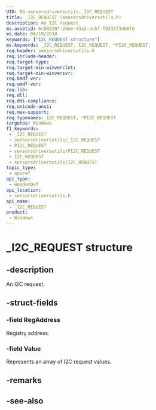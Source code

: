 ```yaml
---
UID: NS:sensorsdriversutils._I2C_REQUEST
title: _I2C_REQUEST (sensorsdriversutils.h)
description: An I2C request.
ms.assetid: 6c58320f-2dee-43a2-acbf-f0233f3eb6fd
ms.date: 04/19/2018
keywords: ["I2C_REQUEST structure"]
ms.keywords: _I2C_REQUEST, I2C_REQUEST, *PI2C_REQUEST,
req.header: sensorsdriversutils.h
req.include-header: 
req.target-type: 
req.target-min-winverclnt: 
req.target-min-winversvr: 
req.kmdf-ver: 
req.umdf-ver: 
req.lib: 
req.dll: 
req.ddi-compliance: 
req.unicode-ansi: 
req.max-support: 
req.typenames: I2C_REQUEST, *PI2C_REQUEST
targetos: Windows
f1_keywords:
 - _I2C_REQUEST
 - sensorsdriversutils/_I2C_REQUEST
 - PI2C_REQUEST
 - sensorsdriversutils/PI2C_REQUEST
 - I2C_REQUEST
 - sensorsdriversutils/I2C_REQUEST
topic_type:
 - apiref
api_type:
 - HeaderDef
api_location:
 - sensorsdriversutils.h
api_name:
 - _I2C_REQUEST
product:
 - Windows
---
```


# _I2C_REQUEST structure


## -description

An I2C request.

## -struct-fields

### -field RegAddress

Registry address.

### -field Value

Represents an array of I2C request values.

## -remarks

## -see-also

